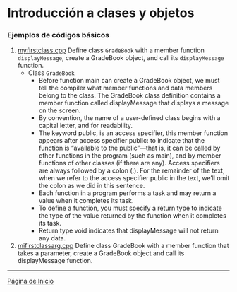# Introducción a clases y objetos

### Ejemplos de códigos básicos

1. [myfirstclass.cpp](../examples/02_objects/01/myfirstclass.cpp) Define class ```GradeBook``` with a member function ```displayMessage```, create a GradeBook object, and call its ```displayMessage``` function.
    - Class ```GradeBook```
        - Before function main can create a GradeBook object, we must tell the compiler what member functions and data members belong to the class. The GradeBook class definition contains a member function called displayMessage that displays a message on the screen.
        - By convention, the name of a user-defined class begins with a capital letter, and for readability.
        - The keyword public, is an access specifier, this member function appears after access specifier public: to indicate that the function is “available to the public”—that is, it can be called by other functions in the program (such as main), and by member functions of other classes (if there are any). Access specifiers are always followed by a colon (:). For the remainder of the text, when we refer to the access specifier public in the text, we’ll omit the colon as we did in this sentence.
        - Each function in a program performs a task and may return a value when it completes its task.
        - To define a function, you must specify a return type to indicate the type of the value returned by the function when it completes its task.
        - Return type void indicates that displayMessage will not return any data.
1. [mifirstclassarg.cpp]((../examples/02_objects/02/mifirstclassarg.cpp)) Define class GradeBook with a member function that takes a parameter, create a GradeBook object and call its displayMessage function.

---

[Página de Inicio](https://github.com/mikeguzman/EIF201-Progra-I)